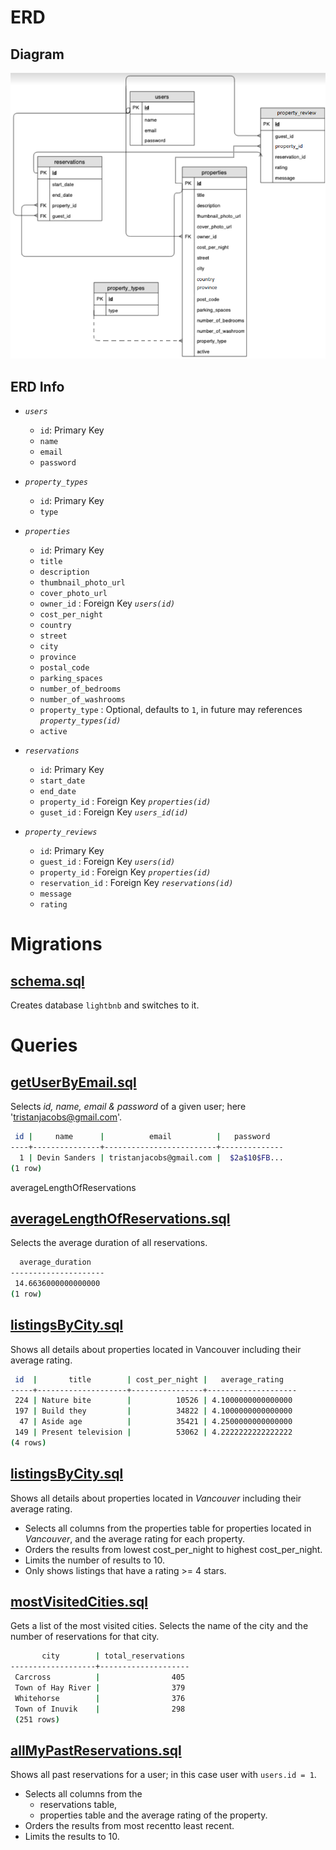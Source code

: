 # ERD
## Diagram
![ERD](docs/erd.png)
## ERD Info
- _`users`_
  - `id`: Primary Key
  - `name`
  - `email`
  - `password`
  
- _`property_types`_
  - `id`: Primary Key
  - `type`

- _`properties`_
  - `id`: Primary Key
  - `title`
  - `description`
  - `thumbnail_photo_url`
  - `cover_photo_url`  
  - `owner_id` : Foreign Key _`users(id)`_
  - `cost_per_night`
  - `country`
  - `street`
  - `city`
  - `province`
  - `postal_code`
  - `parking_spaces`
  - `number_of_bedrooms`
  - `number_of_washrooms`
  - `property_type` : Optional, defaults to `1`, in future may references _`property_types(id)`_
  - `active`

- _`reservations`_
  - `id`: Primary Key
  - `start_date`
  - `end_date`
  - `property_id` : Foreign Key _`properties(id)`_
  - `guset_id` : Foreign Key _`users_id(id)`_

- _`property_reviews`_
  - `id`: Primary Key
  - `guest_id` : Foreign Key _`users(id)`_
  - `property_id` : Foreign Key _`properties(id)`_
  - `reservation_id` : Foreign Key _`reservations(id)`_
  - `message`
  - `rating`


# Migrations
## [schema.sql](migrations/schema.sql)
Creates database `lightbnb` and switches to it.

# Queries
## [getUserByEmail.sql](queries/getUserByEmail.sql)
Selects _id, name, email & password_ of a given user; here 'tristanjacobs@gmail.com'.
```bash
 id |     name      |          email          |   password
----+---------------+-------------------------+--------------
  1 | Devin Sanders | tristanjacobs@gmail.com |  $2a$10$FB...
(1 row)
```

averageLengthOfReservations
## [averageLengthOfReservations.sql](queries/averageLengthOfReservations.sql)
Selects the average duration of all reservations.
```bash
  average_duration   
---------------------
 14.6636000000000000
(1 row)
```

## [listingsByCity.sql](queries/listingsByCity.sql)
Shows all details about properties located in Vancouver including their average rating.


```bash
 id  |       title        | cost_per_night |   average_rating   
-----+--------------------+----------------+--------------------
 224 | Nature bite        |          10526 | 4.1000000000000000
 197 | Build they         |          34822 | 4.1000000000000000
  47 | Aside age          |          35421 | 4.2500000000000000
 149 | Present television |          53062 | 4.2222222222222222
(4 rows)
```
## [listingsByCity.sql](queries/listingsByCity.sql)
Shows all details about properties located in _Vancouver_ including their average rating.
- Selects all columns from the properties table for properties located in _Vancouver_, and the average rating for each property.
- Orders the results from lowest cost_per_night to highest cost_per_night.
- Limits the number of results to 10.
- Only shows listings that have a rating >= 4 stars.


## [mostVisitedCities.sql](queries/mostVisitedCities.sql)
Gets a list of the most visited cities.
Selects the name of the city and the number of reservations for that city.
```bash
       city        | total_reservations 
-------------------+--------------------
 Carcross          |                405
 Town of Hay River |                379
 Whitehorse        |                376
 Town of Inuvik    |                298
 (251 rows)
```

## [allMyPastReservations.sql](queries/allMyPastReservations.sql)
Shows all past reservations for a user; in this case user with `users.id = 1`.
- Selects all columns from the 
    - reservations table,
    - properties table
    and the average rating of the property.
- Orders the results from most recentto least recent.
- Limits the results to 10.
